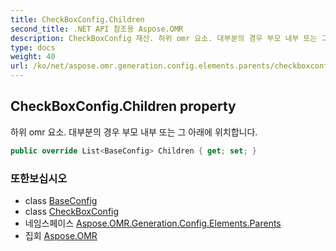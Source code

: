 ```yaml
---
title: CheckBoxConfig.Children
second_title: .NET API 참조용 Aspose.OMR
description: CheckBoxConfig 재산. 하위 omr 요소. 대부분의 경우 부모 내부 또는 그 아래에 위치합니다.
type: docs
weight: 40
url: /ko/net/aspose.omr.generation.config.elements.parents/checkboxconfig/children/
---
```

## CheckBoxConfig.Children property

하위 omr 요소. 대부분의 경우 부모 내부 또는 그 아래에 위치합니다.

```csharp
public override List<BaseConfig> Children { get; set; }
```

### 또한보십시오

* class [BaseConfig](../../../aspose.omr.generation.config/baseconfig/)
* class [CheckBoxConfig](../)
* 네임스페이스 [Aspose.OMR.Generation.Config.Elements.Parents](../../checkboxconfig/)
* 집회 [Aspose.OMR](../../../)


